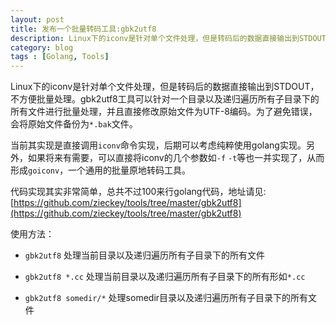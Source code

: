```yaml
---
layout: post
title: 发布一个批量转码工具:gbk2utf8
description: Linux下的iconv是针对单个文件处理，但是转码后的数据直接输出到STDOUT，不方便批量处理。gbk2utf8工具可以针对一个目录以及递归遍历所有子目录下的所有文件进行批量处理，并且直接修改原始文件为UTF-8编码。为了避免错误，会将原始文件备份为`*.bak`文件。
category: blog
tags : [Golang, Tools]
---
```


Linux下的iconv是针对单个文件处理，但是转码后的数据直接输出到STDOUT，不方便批量处理。gbk2utf8工具可以针对一个目录以及递归遍历所有子目录下的所有文件进行批量处理，并且直接修改原始文件为UTF-8编码。为了避免错误，会将原始文件备份为`*.bak`文件。

当前其实现是直接调用`iconv`命令实现，后期可以考虑纯粹使用golang实现。另外，如果将来有需要，可以直接将iconv的几个参数如`-f` `-t`等也一并实现了，从而形成`goiconv`，一个通用的批量原地转码工具。

代码实现其实非常简单，总共不过100来行golang代码，地址请见: [https://github.com/zieckey/tools/tree/master/gbk2utf8](https://github.com/zieckey/tools/tree/master/gbk2utf8)

使用方法：

- `gbk2utf8`
	处理当前目录以及递归遍历所有子目录下的所有文件

- `gbk2utf8 *.cc`
	处理当前目录以及递归遍历所有子目录下的所有形如`*.cc`

- `gbk2utf8 somedir/*`
	处理somedir目录以及递归遍历所有子目录下的所有文件

